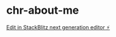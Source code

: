 # chr-about-me

[Edit in StackBlitz next generation editor ⚡️](https://stackblitz.com/~/github.com/Enforsix/chr-about-me)